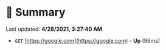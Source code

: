 # 📖 Summary
Last updated: **4/28/2021, 3:27:40 AM**

- `GET` [https://google.com](https://google.com) - **Up** (96ms)
